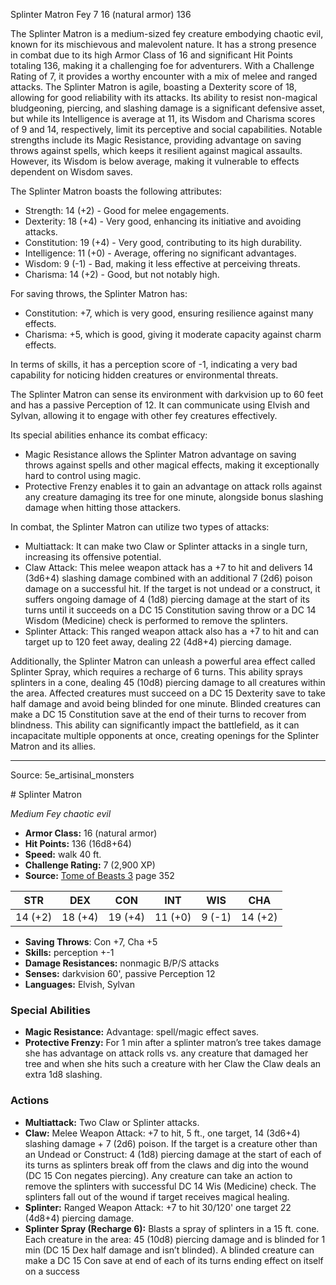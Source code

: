 <MonsterName/>Splinter Matron</MonsterName>
<CreatureType/>Fey</CreatureType>
<CR/>7</CR>
<AC/>16 (natural armor)</AC>
<HP/>136</HP>
<summary>The Splinter Matron is a medium-sized fey creature embodying chaotic evil, known for its mischievous and malevolent nature. It has a strong presence in combat due to its high Armor Class of 16 and significant Hit Points totaling 136, making it a challenging foe for adventurers. With a Challenge Rating of 7, it provides a worthy encounter with a mix of melee and ranged attacks. The Splinter Matron is agile, boasting a Dexterity score of 18, allowing for good reliability with its attacks. Its ability to resist non-magical bludgeoning, piercing, and slashing damage is a significant defensive asset, but while its Intelligence is average at 11, its Wisdom and Charisma scores of 9 and 14, respectively, limit its perceptive and social capabilities. Notable strengths include its Magic Resistance, providing advantage on saving throws against spells, which keeps it resilient against magical assaults. However, its Wisdom is below average, making it vulnerable to effects dependent on Wisdom saves.</summary>

<detail>

The Splinter Matron boasts the following attributes:
- Strength: 14 (+2) - Good for melee engagements.
- Dexterity: 18 (+4) - Very good, enhancing its initiative and avoiding attacks.
- Constitution: 19 (+4) - Very good, contributing to its high durability.
- Intelligence: 11 (+0) - Average, offering no significant advantages.
- Wisdom: 9 (-1) - Bad, making it less effective at perceiving threats.
- Charisma: 14 (+2) - Good, but not notably high.

For saving throws, the Splinter Matron has:
- Constitution: +7, which is very good, ensuring resilience against many effects.
- Charisma: +5, which is good, giving it moderate capacity against charm effects.

In terms of skills, it has a perception score of -1, indicating a very bad capability for noticing hidden creatures or environmental threats.

The Splinter Matron can sense its environment with darkvision up to 60 feet and has a passive Perception of 12. It can communicate using Elvish and Sylvan, allowing it to engage with other fey creatures effectively.

Its special abilities enhance its combat efficacy:
- Magic Resistance allows the Splinter Matron advantage on saving throws against spells and other magical effects, making it exceptionally hard to control using magic.
- Protective Frenzy enables it to gain an advantage on attack rolls against any creature damaging its tree for one minute, alongside bonus slashing damage when hitting those attackers.

In combat, the Splinter Matron can utilize two types of attacks:
- Multiattack: It can make two Claw or Splinter attacks in a single turn, increasing its offensive potential.
- Claw Attack: This melee weapon attack has a +7 to hit and delivers 14 (3d6+4) slashing damage combined with an additional 7 (2d6) poison damage on a successful hit. If the target is not undead or a construct, it suffers ongoing damage of 4 (1d8) piercing damage at the start of its turns until it succeeds on a DC 15 Constitution saving throw or a DC 14 Wisdom (Medicine) check is performed to remove the splinters.
- Splinter Attack: This ranged weapon attack also has a +7 to hit and can target up to 120 feet away, dealing 22 (4d8+4) piercing damage.

Additionally, the Splinter Matron can unleash a powerful area effect called Splinter Spray, which requires a recharge of 6 turns. This ability sprays splinters in a cone, dealing 45 (10d8) piercing damage to all creatures within the area. Affected creatures must succeed on a DC 15 Dexterity save to take half damage and avoid being blinded for one minute. Blinded creatures can make a DC 15 Constitution save at the end of their turns to recover from blindness. This ability can significantly impact the battlefield, as it can incapacitate multiple opponents at once, creating openings for the Splinter Matron and its allies.</detail>



---

Source: 5e_artisinal_monsters

<statblock>
# Splinter Matron

*Medium* *Fey* *chaotic evil*

- **Armor Class:** 16 (natural armor)
- **Hit Points:** 136 (16d8+64)
- **Speed:** walk 40 ft.
- **Challenge Rating:** 7 (2,900 XP)
- **Source:** [Tome of Beasts 3](https://koboldpress.com/kpstore/product/tome-of-beasts-3-for-5th-edition/) page 352

| STR | DEX | CON | INT | WIS | CHA |
| --- | --- | --- | --- | --- | --- |
| 14 (+2) | 18 (+4) | 19 (+4) | 11 (+0) | 9 (-1) | 14 (+2) |

- **Saving Throws**: Con +7, Cha +5
- **Skills:** perception +-1
- **Damage Resistances:** nonmagic B/P/S attacks
- **Senses:** darkvision 60', passive Perception 12
- **Languages:** Elvish, Sylvan

### Special Abilities

- **Magic Resistance:** Advantage: spell/magic effect saves.
- **Protective Frenzy:** For 1 min after a splinter matron’s tree takes damage she has advantage on attack rolls vs. any creature that damaged her tree and when she hits such a creature with her Claw the Claw deals an extra 1d8 slashing.

### Actions

- **Multiattack:** Two Claw or Splinter attacks.
- **Claw:** Melee Weapon Attack: +7 to hit, 5 ft., one target, 14 (3d6+4) slashing damage + 7 (2d6) poison. If the target is a creature other than an Undead or Construct: 4 (1d8) piercing damage at the start of each of its turns as splinters break off from the claws and dig into the wound (DC 15 Con negates piercing). Any creature can take an action to remove the splinters with successful DC 14 Wis (Medicine) check. The splinters fall out of the wound if target receives magical healing.
- **Splinter:** Ranged Weapon Attack: +7 to hit 30/120' one target 22 (4d8+4) piercing damage.
- **Splinter Spray (Recharge 6):** Blasts a spray of splinters in a 15 ft. cone. Each creature in the area: 45 (10d8) piercing damage and is blinded for 1 min (DC 15 Dex half damage and isn’t blinded). A blinded creature can make a DC 15 Con save at end of each of its turns ending effect on itself on a success


</statblock>


